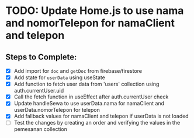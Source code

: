 # TODO: Update Home.js to use nama and nomorTelepon for namaClient and telepon

## Steps to Complete:
- [x] Add import for `doc` and `getDoc` from firebase/firestore
- [x] Add state for `userData` using useState
- [x] Add function to fetch user data from 'users' collection using auth.currentUser.uid
- [x] Call the fetch function in useEffect after auth.currentUser check
- [x] Update handleSewa to use userData.nama for namaClient and userData.nomorTelepon for telepon
- [x] Add fallback values for namaClient and telepon if userData is not loaded
- [ ] Test the changes by creating an order and verifying the values in the pemesanan collection
